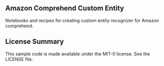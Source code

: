 ## Amazon Comprehend Custom Entity

Notebooks and recipes for creating custom entity recognizer for Amazon comprehend.

## License Summary

This sample code is made available under the MIT-0 license. See the LICENSE file.
